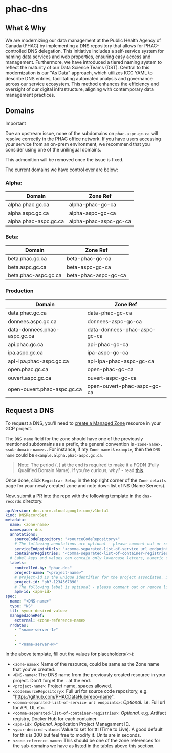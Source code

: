 # phac-dns

## What & Why

We are modernizing our data management at the Public Health Agency of Canada (PHAC) by implementing a DNS repository that allows for PHAC-controlled DNS delegation. This initiative includes a self-service system for naming data services and web properties, ensuring easy access and management. Furthermore, we have introduced a tiered naming system to reflect the maturity of our Data Science Teams (DST). Central to this modernization is our "As Data" approach, which utilizes KCC YAML to describe DNS entries, facilitating automated analysis and governance across our service ecosystem. This method enhances the efficiency and oversight of our digital infrastructure, aligning with contemporary data management practices.

## Domains

> [!IMPORTANT]
> Due an upstream issue, none of the subdomains on `phac-aspc.gc.ca` will resolve correctly in the PHAC office network. If you have users accessing your service from an on-prem environment, we recommend that you consider using one of the unilingual domains.
>
> This admonition will be removed once the issue is fixed.

The current domains we have control over are below:

### Alpha: ​​

| Domain                | Zone Ref              |
| --------------------- | --------------------- |
| alpha.phac.gc.ca​​    | alpha-phac-gc-ca      |
| alpha.aspc.gc.ca​​    | alpha-aspc-gc-ca      |
| alpha.phac-aspc.gc.ca | alpha-phac-aspc-gc-ca |

### Beta:

| Domain               | Zone Ref             |
| -------------------- | -------------------- |
| beta.phac.gc.ca​​    | beta-phac-gc-ca      |
| beta.aspc.gc.ca​​    | beta-aspc-gc-ca      |
| beta.phac-aspc.gc.ca | beta-phac-aspc-gc-ca |

### Production

| Domain                       | Zone Ref                    |
| ---------------------------- | --------------------------- |
| data.phac.gc.ca​​            | data-phac-gc-ca             |
| donnees.aspc.gc.ca​​          | donnees-aspc-gc-ca           |
| data-donnees.phac-aspc.gc.ca​ | data-donnees-phac-aspc-gc-ca |
| api.phac.gc.ca​​​            | api-phac-gc-ca              |
| ipa.aspc.gc.ca​​​            | ipa-aspc-gc-ca              |
| api-ipa.phac-aspc.gc.ca      | api-ipa-phac-aspc-gc-ca     |
| open.phac.gc.ca              | open-phac-gc-ca             |
| ouvert.aspc.gc.ca            | ouvert-aspc-gc-ca           |
| open-ouvert.phac-aspc.gc.ca  | open-ouvert-phac-aspc-gc-ca |

## Request a DNS

To request a DNS, you'll need to [create a Managed Zone](https://cloud.google.com/dns/docs/zones#create_managed_zones) resource in your GCP project.

The `DNS name` field for the zone should have one of the previously mentioned subdomains as a prefix, the general convention is `<zone-name>.<sub-domain-name>.`. For instance, if my `Zone name` is `example`, then the `DNS name` could be `example.alpha.phac-aspc.gc.ca.`

> Note: The period (`.`) at the end is required to make it a FQDN (Fully Qualified Domain Name). If you're curious, _why?_ - read [this](https://jvns.ca/blog/2022/09/12/why-do-domain-names-end-with-a-dot-/).

Once done, click `Registrar Setup` in the top right corner of the `Zone details` page for your newly created zone and note down list of NS (Name Servers).

Now, submit a PR into the repo with the following template in the `dns-records` directory.

```yaml
apiVersion: dns.cnrm.cloud.google.com/v1beta1
kind: DNSRecordSet
metadata:
  name: <zone-name>
  namespace: dns
  annotations:
    sourceCodeRepository: "<sourceCodeRepository>"
    # The following annotations are optional - please comment out or remove lines that are not applicable
    serviceEndpointUrls: "<comma-separated-list-of-service url endpoints>"
    containerRegistries: "<comma-separated-list-of-container-registries>"
  # Label keys and values can contain only lowercase letters, numeric characters, underscores, and dashes.
  labels:
    controlled-by: "phac-dns"
    project-name: "<project-name>"
    # project-id is the unique identifier for the project associated. i.e. phx-a345f39bv23
    project-id: "ph?-1234567890"
    # The following label is optional - please comment out or remove line if not applicable
    apm-id: <apm-id>
spec:
  name: "<DNS-name>"
  type: "NS"
  ttl: <your-desired-value>
  managedZoneRef:
    external: <zone-reference-name>
  rrdatas:
    - "<name-server-1>"
    .
    .
    - "<name-server-N>"
```

In the above template, fill out the values for placeholders(`<>`):

- `<zone-name>`: Name of the resource, could be same as the Zone name that you've created.
- `<DNS-name>`: The DNS name from the previously created resource in your project. Don't forget the `.` at the end.
- `<project-name>`: Project name, spaces allowed.
- `<codeSourceRepository>`: Full url for source code repository, e.g. "https://github.com/PHACDataHub/repo-name".
- `<comma-separated-list-of-service url endpoints>`: _Optional._ i.e. Full url for API, UI, etc.
- `<comma-separated-list-of-container-registries>`: _Optional._ e.g. Artifact registry, Docker Hub for each container.
- `<apm-id>`: _Optional._ Application Project Managament ID.
- `<your-desired-value>`: Value to set for ttl (Time to Live). A good default for this is 300 but feel free to modify it. Units are in seconds.
- `<zone-reference-name>`: This should be one of the zone references for the sub-domains we have as listed in the tables above this section.
